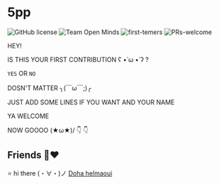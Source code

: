 # 5pp

![GitHub license](https://img.shields.io/github/license/Ayahelmaoui/5pp.svg)
![Team Open Minds](https://img.shields.io/badge/Members%20of-Team%20Open%20Minds-blue.svg?color=0099CC)
![first-temers](https://img.shields.io/badge/first--timers-friendly-hotpink)
![PRs-welcome](https://img.shields.io/badge/Pull%20Requests-Welcome-success)


HEY! 

IS THIS YOUR FIRST CONTRIBUTION ʕ •̀ ω •́ ʔ ?

``YES`` OR ``NO``

DOSN'T MATTER ╮(￣ω￣;)╭

JUST ADD SOME LINES IF YOU WANT AND YOUR NAME

YA WELCOME 

NOW GOOOO \(★ω★)/  :point_down: :point_down: 


## Friends :busts_in_silhouette::heart: 

:star: hi  there	(・∀・)ノ
[Doha helmaoui](https://github.com/Doha-Helmaoui)
